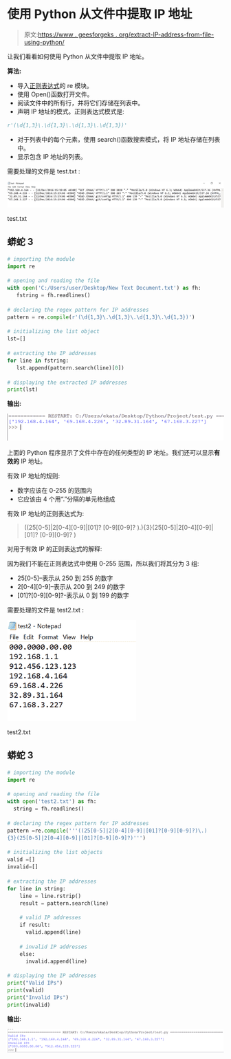 # 使用 Python 从文件中提取 IP 地址

> 原文:[https://www . geesforgeks . org/extract-IP-address-from-file-using-python/](https://www.geeksforgeeks.org/extract-ip-address-from-file-using-python/)

让我们看看如何使用 Python 从文件中提取 IP 地址。

**算法:**

*   导入[正则表达式](https://www.geeksforgeeks.org/regular-expression-python-examples-set-1/)的 re 模块。
*   使用 Open()函数打开文件。
*   阅读文件中的所有行，并将它们存储在列表中。
*   声明 IP 地址的模式。正则表达式模式是:

```py
r'(\d{1,3}\.\d{1,3}\.\d{1,3}\.\d{1,3})'
```

*   对于列表中的每个元素，使用 search()函数搜索模式，将 IP 地址存储在列表中。
*   显示包含 IP 地址的列表。

需要处理的文件是 test.txt :

![](img/4e3764805c2a642a3469289f9c98f5d4.png)

test.txt

## 蟒蛇 3

```py
# importing the module
import re

# opening and reading the file
with open('C:/Users/user/Desktop/New Text Document.txt') as fh:
   fstring = fh.readlines()

# declaring the regex pattern for IP addresses
pattern = re.compile(r'(\d{1,3}\.\d{1,3}\.\d{1,3}\.\d{1,3})')

# initializing the list object
lst=[]

# extracting the IP addresses
for line in fstring:
   lst.append(pattern.search(line)[0])

# displaying the extracted IP addresses
print(lst)
```

**输出:**

![](img/dcdd0959dea242dadd286a9cd6427b11.png)

上面的 Python 程序显示了文件中存在的任何类型的 IP 地址。我们还可以显示**有效的** IP 地址。

有效 IP 地址的规则:

*   数字应该在 0-255 的范围内
*   它应该由 4 个用“.”分隔的单元格组成

有效 IP 地址的正则表达式为:

> ((25[0-5]|2[0-4][0-9]|[01]? [0-9][0-9]? )\.){3}(25[0-5]|2[0-4][0-9]|[01]? [0-9][0-9]? )

对用于有效 IP 的正则表达式的解释:

因为我们不能在正则表达式中使用 0-255 范围，所以我们将其分为 3 组:

*   25[0-5]–表示从 250 到 255 的数字
*   2[0-4][0-9]–表示从 200 到 249 的数字
*   [01]?[0-9][0-9]?-表示从 0 到 199 的数字

需要处理的文件是 test2.txt :

![](img/79e0c016cbd514264acf99c1c3dd9c87.png)

test2.txt

## 蟒蛇 3

```py
# importing the module
import re

# opening and reading the file
with open('test2.txt') as fh:
  string = fh.readlines()

# declaring the regex pattern for IP addresses
pattern =re.compile('''((25[0-5]|2[0-4][0-9]|[01]?[0-9][0-9]?)\.)
{3}(25[0-5]|2[0-4][0-9]|[01]?[0-9][0-9]?)''')

# initializing the list objects
valid =[]
invalid=[]

# extracting the IP addresses
for line in string:
    line = line.rstrip()
    result = pattern.search(line)

    # valid IP addresses
    if result:
      valid.append(line)

    # invalid IP addresses 
    else:
      invalid.append(line)

# displaying the IP addresses
print("Valid IPs")
print(valid)
print("Invalid IPs")
print(invalid)
```

**输出:**

![](img/cbccef28f725929ce42baf803e877b4f.png)